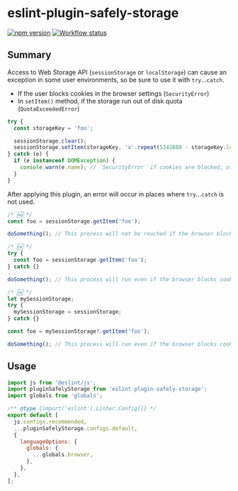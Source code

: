 # eslint-plugin-safely-storage

[![npm version](https://badge.fury.io/js/eslint-plugin-safely-storage.svg)](https://www.npmjs.com/package/eslint-plugin-safely-storage)
[![Workflow status](https://github.com/SaekiTominaga/eslint-plugin/actions/workflows/package-safely-storage.yml/badge.svg)](https://github.com/SaekiTominaga/eslint-plugin/actions/workflows/package-safely-storage.yml)

## Summary

Access to Web Storage API (`sessionStorage` or `localStorage`) can cause an exception in some user environments, so be sure to use it with `try`...`catch`.

- If the user blocks cookies in the browser settings (`SecurityError`)
- In `setItem()` method, if the storage run out of disk quota (`QuotaExceededError`)

```javascript
try {
  const storageKey = 'foo';

  sessionStorage.clear();
  sessionStorage.setItem(storageKey, 'x'.repeat(5242880 - storageKey.length + 1)); // Set data exceeding 5MB
} catch (e) {
  if (e instanceof DOMException) {
    console.warn(e.name); // `SecurityError` if cookies are blocked, otherwise `QuotaExceededError`
  }
}
```

After applying this plugin, an error will occur in places where `try`...`catch` is not used.

```javascript
/* 🆖 */
const foo = sessionStorage.getItem('foo');

doSomething(); // This process will not be reached if the browser blocks cookies
```

```javascript
/* 🆗 */
try {
  const foo = sessionStorage.getItem('foo');
} catch {}

doSomething(); // This process will run even if the browser blocks cookies
```

```javascript
/* 🆗 */
let mySessionStorage;
try {
  mySessionStorage = sessionStorage;
} catch {}

const foo = mySessionStorage?.getItem('foo');

doSomething(); // This process will run even if the browser blocks cookies
```

## Usage

```javascript
import js from '@eslint/js';
import pluginSafelyStorage from 'eslint-plugin-safely-storage';
import globals from 'globals';

/** @type {import('eslint').Linter.Config[]} */
export default [
  js.configs.recommended,
  ...pluginSafelyStorage.configs.default,
  {
    languageOptions: {
      globals: {
        ...globals.browser,
      },
    },
  },
];
```
